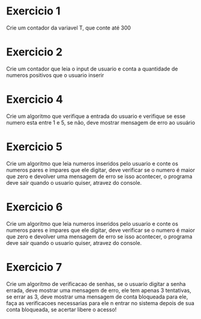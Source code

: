 # Exercicio 1 #
Crie um contador da variavel T, que conte até 300

# Exercicio 2 #
Crie um contador que leia o input de usuario e conta a quantidade de numeros positivos que o usuario inserir

# Exercicio 4 #
Crie um algoritmo que verifique a entrada do usuario e verifique se esse numero esta entre 1 e 5, se não, deve mostrar mensagem de erro ao usuário

# Exercicio 5 #
Crie um algoritmo que leia numeros inseridos pelo usuario e conte os numeros pares e impares que ele digitar, deve verificar se o numero é maior que zero e devolver uma mensagem de erro se isso acontecer, o programa deve sair quando o usuario quiser, atravez do console.

# Exercicio 6 #
Crie um algoritmo que leia numeros inseridos pelo usuario e conte os numeros pares e impares que ele digitar, deve verificar se o numero é maior que zero e devolver uma mensagem de erro se isso acontecer, o programa deve sair quando o usuario quiser, atravez do console.

# Exercicio 7 #
Crie um algoritmo de verificacao de senhas, se o usuario digitar a senha errada, deve mostrar uma mensagem de erro, ele tem apenas 3 tentativas, se errar as 3, deve mostrar uma mensagem de conta bloqueada para ele, faça as verificacoes necessarias para ele n entrar no sistema depois de sua conta bloqueada, se acertar libere o acesso!
